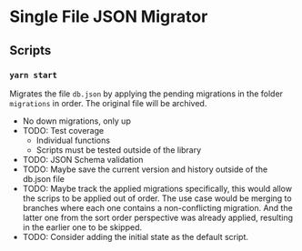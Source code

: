 # Single File JSON Migrator

## Scripts

### `yarn start`

Migrates the file `db.json` by applying the pending migrations in the folder `migrations` in order.
The original file will be archived.

- No down migrations, only up
- TODO: Test coverage
  - Individual functions
  - Scripts must be tested outside of the library
- TODO: JSON Schema validation
- TODO: Maybe save the current version and history outside of the db.json file
- TODO: Maybe track the applied migrations specifically, this would allow the scrips to be applied out of order.
  The use case would be merging to branches where each one contains a non-conflicting migration. And the latter one from the sort order perspective was already applied, resulting in the earlier one to be skipped.
- TODO: Consider adding the initial state as the default script.
